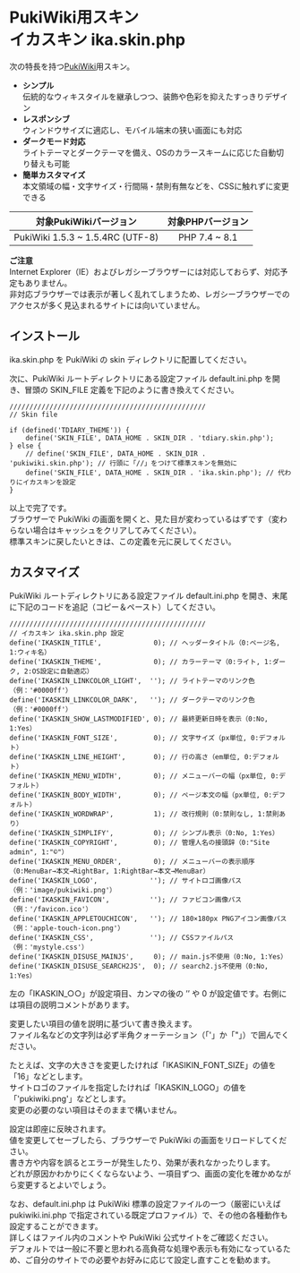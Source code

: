 # PukiWiki用スキン<br>イカスキン ika.skin.php

次の特長を持つ[PukiWiki](https://pukiwiki.osdn.jp/)用スキン。

- **シンプル**  
伝統的なウィキスタイルを継承しつつ、装飾や色彩を抑えたすっきりデザイン
- **レスポンシブ**  
ウィンドウサイズに適応し、モバイル端末の狭い画面にも対応
- **ダークモード対応**  
ライトテーマとダークテーマを備え、OSのカラースキームに応じた自動切り替えも可能
- **簡単カスタマイズ**  
本文領域の幅・文字サイズ・行間隔・禁則有無などを、CSSに触れずに変更できる


|対象PukiWikiバージョン|対象PHPバージョン|
|:---:|:---:|
|PukiWiki 1.5.3 ~ 1.5.4RC (UTF-8)|PHP 7.4 ~ 8.1|

**ご注意**  
Internet Explorer（IE）およびレガシーブラウザーには対応しておらず、対応予定もありません。  
非対応ブラウザーでは表示が著しく乱れてしまうため、レガシーブラウザーでのアクセスが多く見込まれるサイトには向いていません。

## インストール

ika.skin.php を PukiWiki の skin ディレクトリに配置してください。

次に、PukiWiki ルートディレクトリにある設定ファイル default.ini.php を開き、冒頭の SKIN_FILE 定義を下記のように書き換えてください。

```
/////////////////////////////////////////////////
// Skin file

if (defined('TDIARY_THEME')) {
	define('SKIN_FILE', DATA_HOME . SKIN_DIR . 'tdiary.skin.php');
} else {
	// define('SKIN_FILE', DATA_HOME . SKIN_DIR . 'pukiwiki.skin.php'); // 行頭に「//」をつけて標準スキンを無効に
	define('SKIN_FILE', DATA_HOME . SKIN_DIR . 'ika.skin.php'); // 代わりにイカスキンを設定
}
```

以上で完了です。  
ブラウザーで PukiWiki の画面を開くと、見た目が変わっているはずです（変わらない場合はキャッシュをクリアしてみてください）。  
標準スキンに戻したいときは、この定義を元に戻してください。

## カスタマイズ

PukiWiki ルートディレクトリにある設定ファイル default.ini.php を開き、末尾に下記のコードを追記（コピー＆ペースト）してください。

```
/////////////////////////////////////////////////
// イカスキン ika.skin.php 設定
define('IKASKIN_TITLE',             0); // ヘッダータイトル（0:ページ名, 1:ウィキ名）
define('IKASKIN_THEME',             0); // カラーテーマ（0:ライト, 1:ダーク, 2:OS設定に自動適応）
define('IKASKIN_LINKCOLOR_LIGHT',  ''); // ライトテーマのリンク色（例：'#0000ff'）
define('IKASKIN_LINKCOLOR_DARK',   ''); // ダークテーマのリンク色（例：'#0000ff'）
define('IKASKIN_SHOW_LASTMODIFIED', 0); // 最終更新日時を表示（0:No, 1:Yes）
define('IKASKIN_FONT_SIZE',         0); // 文字サイズ（px単位, 0:デフォルト）
define('IKASKIN_LINE_HEIGHT',       0); // 行の高さ（em単位, 0:デフォルト）
define('IKASKIN_MENU_WIDTH',        0); // メニューバーの幅（px単位, 0:デフォルト）
define('IKASKIN_BODY_WIDTH',        0); // ページ本文の幅（px単位, 0:デフォルト）
define('IKASKIN_WORDWRAP',          1); // 改行規則（0:禁則なし, 1:禁則あり）
define('IKASKIN_SIMPLIFY',          0); // シンプル表示（0:No, 1:Yes）
define('IKASKIN_COPYRIGHT',         0); // 管理人名の接頭辞（0:"Site admin", 1:"©"）
define('IKASKIN_MENU_ORDER',        0); // メニューバーの表示順序（0:MenuBar→本文→RightBar, 1:RightBar→本文→MenuBar）
define('IKASKIN_LOGO',             ''); // サイトロゴ画像パス（例：'image/pukiwiki.png'）
define('IKASKIN_FAVICON',          ''); // ファビコン画像パス（例：'/favicon.ico'）
define('IKASKIN_APPLETOUCHICON',   ''); // 180×180px PNGアイコン画像パス（例：'apple-touch-icon.png'）
define('IKASKIN_CSS',              ''); // CSSファイルパス（例：'mystyle.css'）
define('IKASKIN_DISUSE_MAINJS',     0); // main.js不使用（0:No, 1:Yes）
define('IKASKIN_DISUSE_SEARCH2JS',  0); // search2.js不使用（0:No, 1:Yes）
```

左の「IKASKIN_○○」が設定項目、カンマの後の ’’ や 0 が設定値です。右側には項目の説明コメントがあります。

変更したい項目の値を説明に基づいて書き換えます。  
ファイル名などの文字列は必ず半角クォーテーション（「'」か「"」）で囲んでください。

たとえば、文字の大きさを変更したければ「IKASIKIN_FONT_SIZE」の値を「16」などとします。  
サイトロゴのファイルを指定したければ「IKASKIN_LOGO」の値を「'pukiwiki.png'」などとします。  
変更の必要のない項目はそのままで構いません。

設定は即座に反映されます。  
値を変更してセーブしたら、ブラウザーで PukiWiki の画面をリロードしてください。  
書き方や内容を誤るとエラーが発生したり、効果が表れなかったりします。  
どれが原因かわかりにくくならないよう、一項目ずつ、画面の変化を確かめながら変更するとよいでしょう。

なお、default.ini.php は PukiWiki 標準の設定ファイルの一つ（厳密にいえば pukiwiki.ini.php で指定されている既定プロファイル）で、その他の各種動作も設定することができます。  
詳しくはファイル内のコメントや PukiWiki 公式サイトをご確認ください。  
デフォルトでは一般に不要と思われる高負荷な処理や表示も有効になっているため、ご自分のサイトでの必要やお好みに応じて設定し直すことを勧めます。
